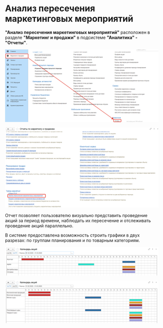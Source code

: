 # Анализ пересечения маркетинговых мероприятий

**"Анализ пересечения маркетинговых мероприятий"** расположен в разделе **"Маркетинг и продажи"** в подсистеме **"Аналитика" - "Отчеты"**.

[![1][1]][1]

[![2][2]][2]

Отчет позволяет пользователю визуально представить проведение акций за период времени, наблюдать их пересечение и отслеживать проведение акций параллельно.

В системе предоставлена возможность строить графики в двух разрезах: по группам планирования и по товарным категориям.

[![3][3]][3]

[![4][4]][4]

[1]: AnalysisIntersectionMarketingActivities.assets/1.png
[2]: AnalysisIntersectionMarketingActivities.assets/2.png
[3]: AnalysisIntersectionMarketingActivities.assets/3.png
[4]: AnalysisIntersectionMarketingActivities.assets/4.png
